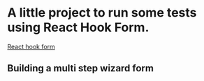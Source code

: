 # A little project to run some tests using React Hook Form.

[React hook form](https://github.com/react-hook-form/react-hook-form)
## Building a multi step wizard form


